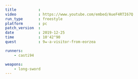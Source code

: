 ```yaml
---
title          :
video          : https://www.youtube.com/embed/AueF4RTI67Q
run_type       : freestyle
platform       : pc
patch_version  : 
date           : 2019-12-25
time           : 10'42"90
quest          : 9★-a-visitor-from-eorzea

runners:
    - casti94

weapons:
    - long-sword
---
```

